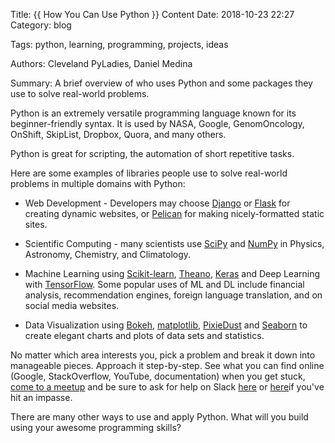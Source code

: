 Title: {{ How You Can Use Python }}
Content Date: 2018-10-23 22:27
Category: blog

Tags: python, learning, programming, projects, ideas

Authors: Cleveland PyLadies, Daniel Medina

Summary:  A brief overview of who uses Python and some packages they use to solve real-world problems.

Python is an extremely versatile programming language known for its beginner-friendly syntax.  It is used by NASA, Google, GenomOncology, OnShift, SkipList, Dropbox, Quora, and many others.

Python is great for scripting, the automation of short repetitive tasks.

Here are some examples of libraries people use to solve real-world problems in multiple domains with Python:

*  Web Development - Developers may choose [Django](https://simpleisbetterthancomplex.com/series/2017/09/04/a-complete-beginners-guide-to-django-part-1.html) or [Flask](https://www.tutorialspoint.com/flask/) for creating dynamic websites, or [Pelican](https://github.com/getpelican/pelican/wiki/Tutorials) for making nicely-formatted static sites.

  *  Scientific Computing - many scientists use [SciPy](https://www.datacamp.com/community/tutorials/python-scipy-tutorial) and [NumPy](https://www.machinelearningplus.com/python/numpy-tutorial-part1-array-python-examples/) in Physics, Astronomy, Chemistry, and Climatology.

  *  Machine Learning using [Scikit-learn](https://medium.com/@mwitiderrick/introduction-to-supervised-learning-with-python-scikit-learn-tutorial-966457dd33b9), [Theano](http://deeplearning.net/software/theano/tutorial/), [Keras](https://elitedatascience.com/keras-tutorial-deep-learning-in-python) and Deep Learning with [TensorFlow](https://www.tensorflow.org/tutorials/). Some popular uses of ML and DL include financial analysis, recommendation engines, foreign language translation, and on social media websites.

  *  Data Visualization using [Bokeh](https://www.fullstackpython.com/blog/responsive-bar-charts-bokeh-flask-python-3.html), [matplotlib](https://www.datacamp.com/community/tutorials/matplotlib-tutorial-python), [PixieDust](https://github.com/pixiedust/pixiedust/wiki/Tutorial:-Using-Notebooks-with-PixieDust-for-Fast,-Flexible,-and-Easier-Data-Analysis-and-Experimentation) and [Seaborn](https://elitedatascience.com/python-seaborn-tutorial) to create elegant charts and plots of data sets and statistics.

No matter which area interests you, pick a problem and break it down into manageable pieces.  Approach it step-by-step.  See what you can find online (Google, StackOverflow, YouTube, documentation) when you get stuck, [come to a meetup](https://www.meetup.com/cle-pyladies/) and be sure to ask for help on Slack [here](https://slackin.pyladies.com/) or [here](https://cleveland-tech.slack.com/)if you've hit an impasse.

There are many other ways to use and apply Python.  What will you build using your awesome programming skills?